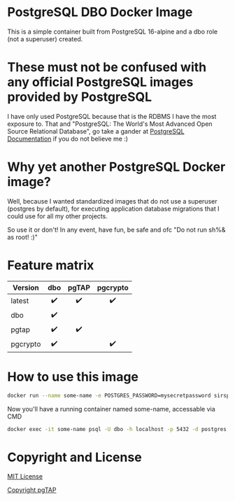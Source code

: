 # PostgreSQL DBO Docker Image

This is a simple container built from PostgreSQL 16-alpine and a dbo role (not a superuser) created.

# **These must not be confused with any official PostgreSQL images provided by PostgreSQL**
I have only used PostgreSQL because that is the RDBMS I have the most exposure to. That and "PostgreSQL: The World's Most Advanced Open Source Relational Database", go take a gander at [PostgreSQL Documentation](https://www.postgresql.org/) if you do not believe me :)

# Why yet another PostgreSQL Docker image?
Well, because I wanted standardized images that do not use a superuser (postgres by default), for executing application database migrations that I could use for all my other projects.

So use it or don't! In any event, have fun, be safe and ofc "Do not run sh%& as root! :)"

# Feature matrix

| Version | dbo | pgTAP | pgcrypto |
|---------|:-----:|:-------:|:----------:|
| latest  |  ✔️  |   ✔️   |    ✔️     |
| dbo   |  ✔️  |       |          |
| pgtap   |  ✔️  |   ✔️   |          |
| pgcrypto   |  ✔️  |       |    ✔️     |

# How to use this image
```bash
docker run --name some-name -e POSTGRES_PASSWORD=mysecretpassword sirsplat/database -d postgres
```

Now you'll have a running container named some-name, accessable via CMD

```bash
docker exec -it some-name psql -U dbo -h localhost -p 5432 -d postgres
```

# Copyright and License
[MIT License](./LICENSE)

[Copyright pgTAP](./copyright-pgtap.md)

